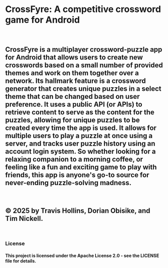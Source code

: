 # CrossFyre: A competitive crossword game for Android
<br>

[//]: # (DONE Provide project name.)

## CrossFyre is a multiplayer crossword-puzzle app for Android that allows users to create new crosswords based on a small number of provided themes and work on them together over a network. Its hallmark feature is a crossword generator that creates unique puzzles in a select theme that can be changed based on user preference. It uses a public API (or APIs) to retrieve content to serve as the content for the puzzles, allowing for unique puzzles to be created every time the app is used. It allows for multiple users to play a puzzle at once using a server, and tracks user puzzle history using an account login system. So whether looking for a relaxing companion to a morning coffee, or feeling like a fun and exciting game to play with friends, this app is anyone's go-to source for never-ending puzzle-solving madness.
<br>

[//]: # (DONE Provide project summary.)

## &copy; 2025 by Travis Hollins, Dorian Obisike, and Tim Nickell.
<br>

[//]: # (DONE Update team member list)

### License
#### This project is licensed under the Apache License 2.0 - see the LICENSE file for details.
<br>

[//]: # (DONE Add license info)